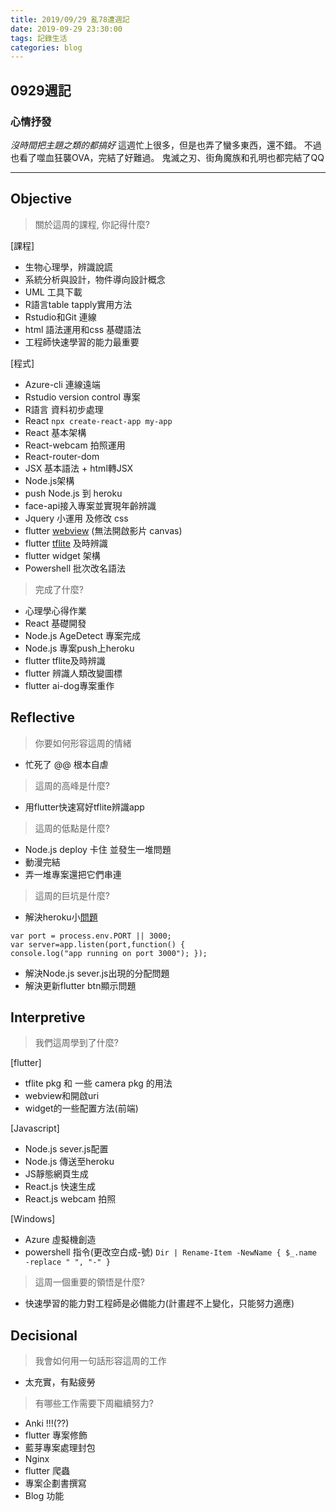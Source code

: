 ```yaml
---
title: 2019/09/29 亂78遭週記
date: 2019-09-29 23:30:00
tags: 記錄生活
categories: blog
---
```

## **0929週記**

### 心情抒發
*沒時間把主題之類的都搞好*
這週忙上很多，但是也弄了蠻多東西，還不錯。
不過也看了噬血狂襲OVA，完結了好難過。
鬼滅之刃、街角魔族和孔明也都完結了QQ

---
<!-- more -->
## **Objective**

> 關於這周的課程, 你記得什麼?

[課程]
- 生物心理學，辨識說謊
- 系統分析與設計，物件導向設計概念
- UML 工具下載
- R語言table tapply實用方法
- Rstudio和Git 連線
- html 語法運用和css 基礎語法
- 工程師快速學習的能力最重要

[程式]
- Azure-cli 連線遠端
- Rstudio version control 專案
- R語言 資料初步處理
- React `npx create-react-app my-app`
- React 基本架構
- React-webcam 拍照運用 
- React-router-dom
- JSX 基本語法 + html轉JSX
- Node.js架構
- push Node.js 到 heroku
- face-api接入專案並實現年齡辨識
- Jquery 小運用 及修改 css
- flutter [webview](https://pub.dev/packages/webview_flutter) (無法開啟影片 canvas)
- flutter [tflite](https://pub.dev/packages/tflite) 及時辨識
- flutter widget 架構
- Powershell 批次改名語法

> 完成了什麼?

- 心理學心得作業
- React 基礎開發
- Node.js AgeDetect 專案完成
- Node.js 專案push上heroku
- flutter tflite及時辨識
- flutter 辨識人類改變圖標
- flutter ai-dog專案重作

## **Reflective**

> 你要如何形容這周的情緒

* 忙死了 @@ 根本自虐

> 這周的高峰是什麼?

* 用flutter快速寫好tflite辨識app

> 這周的低點是什麼?

* Node.js deploy 卡住 並發生一堆問題
* 動漫完結
* 弄一堆專案還把它們串連

> 這周的巨坑是什麼?

* 解決heroku小[問題](https://stackoverflow.com/questions/43728830/heroku-process-exited-with-status-137-node-js-app)
```
var port = process.env.PORT || 3000;
var server=app.listen(port,function() {
console.log("app running on port 3000"); });
```
* 解決Node.js sever.js出現的分配問題
* 解決更新flutter btn顯示問題

## **Interpretive**

> 我們這周學到了什麼?

[flutter]
- tflite pkg 和 一些 camera pkg 的用法
- webview和開啟uri
- widget的一些配置方法(前端)

[Javascript]
- Node.js sever.js配置
- Node.js 傳送至heroku
- JS靜態網頁生成
- React.js 快速生成
- React.js webcam 拍照

[Windows]
- Azure 虛擬機創造
- powershell 指令(更改空白成-號)
`Dir | Rename-Item -NewName { $_.name -replace " ", "-" }`

> 這周一個重要的領悟是什麼?

* 快速學習的能力對工程師是必備能力(計畫趕不上變化，只能努力適應)

## **Decisional**

> 我會如何用一句話形容這周的工作

* 太充實，有點疲勞

> 有哪些工作需要下周繼續努力?

- Anki !!!(??)
- flutter 專案修飾
- 藍芽專案處理封包
- Nginx
- flutter 爬蟲
- 專案企劃書撰寫
- Blog 功能
